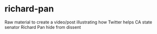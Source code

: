 # richard-pan
Raw material to create a video/post illustrating how Twitter helps CA state senator Richard Pan hide from dissent
